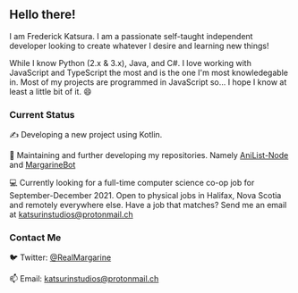 ## Hello there!

I am Frederick Katsura. I am a passionate self-taught independent developer looking to create whatever I desire and learning new things!

While I know Python (2.x & 3.x), Java, and C#. I love working with JavaScript and TypeScript the most and is the one I'm most knowledegable in. Most of my projects are programmed in JavaScript so... I hope I know at least a little bit of it. 😄

### Current Status

✍️ Developing a new project using Kotlin.

🔨 Maintaining and further developing my repositories. Namely [AniList-Node](https://github.com/Butterstroke/AniList-Node) and [MargarineBot](https://github.com/Butterstroke/MargarineBot)

💻 Currently looking for a full-time computer science co-op job for September-December 2021. Open to physical jobs in Halifax, Nova Scotia and remotely everywhere else. Have a job that matches? Send me an email at <a href="mailto:katsurinstudios@protonmail.ch">katsurinstudios@protonmail.ch</a>

### Contact Me
🐦 Twitter: <a href="https://twitter.com/RealMargarine">@RealMargarine</a>

📫 Email: <a href="mailto:katsurinstudios@protonmail.ch">katsurinstudios@protonmail.ch</a>
